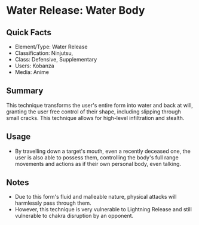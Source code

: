# Water Release: Water Body

## Quick Facts
- Element/Type: Water Release
- Classification: Ninjutsu,
- Class: Defensive, Supplementary
- Users: Kobanza
- Media: Anime

## Summary
This technique transforms the user's entire form into water and back at will, granting the user free control of their shape, including slipping through small cracks. This technique allows for high-level infiltration and stealth.

## Usage
- By travelling down a target's mouth, even a recently deceased one, the user is also able to possess them, controlling the body's full range movements and actions as if their own personal body, even talking.

## Notes
- Due to this form's fluid and malleable nature, physical attacks will harmlessly pass through them.
- However, this technique is very vulnerable to Lightning Release and still vulnerable to chakra disruption by an opponent.
